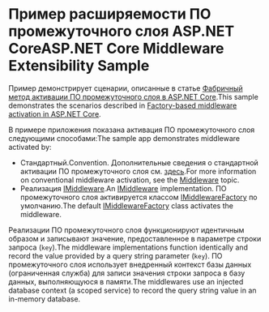 # <a name="aspnet-core-middleware-extensibility-sample"></a><span data-ttu-id="46348-101">Пример расширяемости ПО промежуточного слоя ASP.NET Core</span><span class="sxs-lookup"><span data-stu-id="46348-101">ASP.NET Core Middleware Extensibility Sample</span></span>

<span data-ttu-id="46348-102">Пример демонстрирует сценарии, описанные в статье [Фабричный метод активации ПО промежуточного слоя в ASP.NET Core](https://docs.microsoft.com/aspnet/core/fundamentals/middleware/middleware-extensibility).</span><span class="sxs-lookup"><span data-stu-id="46348-102">This sample demonstrates the scenarios described in [Factory-based middleware activation in ASP.NET Core](https://docs.microsoft.com/aspnet/core/fundamentals/middleware/middleware-extensibility).</span></span>

<span data-ttu-id="46348-103">В примере приложения показана активация ПО промежуточного слоя следующими способами:</span><span class="sxs-lookup"><span data-stu-id="46348-103">The sample app demonstrates middleware activated by:</span></span>

* <span data-ttu-id="46348-104">Стандартный.</span><span class="sxs-lookup"><span data-stu-id="46348-104">Convention.</span></span> <span data-ttu-id="46348-105">Дополнительные сведения о стандартной активации ПО промежуточного слоя см. [здесь](https://docs.microsoft.com/aspnet/core/fundamentals/middleware/).</span><span class="sxs-lookup"><span data-stu-id="46348-105">For more information on conventional middleware activation, see the [Middleware](https://docs.microsoft.com/aspnet/core/fundamentals/middleware/) topic.</span></span>
* <span data-ttu-id="46348-106">Реализация [IMiddleware](https://docs.microsoft.com/dotnet/api/microsoft.aspnetcore.http.imiddleware).</span><span class="sxs-lookup"><span data-stu-id="46348-106">An [IMiddleware](https://docs.microsoft.com/dotnet/api/microsoft.aspnetcore.http.imiddleware) implementation.</span></span> <span data-ttu-id="46348-107">ПО промежуточного слоя активируется классом [IMiddlewareFactory](https://docs.microsoft.com/dotnet/api/microsoft.aspnetcore.http.imiddlewarefactory) по умолчанию.</span><span class="sxs-lookup"><span data-stu-id="46348-107">The default [IMiddlewareFactory](https://docs.microsoft.com/dotnet/api/microsoft.aspnetcore.http.imiddlewarefactory) class activates the middleware.</span></span>

<span data-ttu-id="46348-108">Реализации ПО промежуточного слоя функционируют идентичным образом и записывают значение, предоставленное в параметре строки запроса (`key`).</span><span class="sxs-lookup"><span data-stu-id="46348-108">The middleware implementations function identically and record the value provided by a query string parameter (`key`).</span></span> <span data-ttu-id="46348-109">ПО промежуточного слоя использует внедренный контекст базы данных (ограниченная служба) для записи значения строки запроса в базу данных, выполняющуюся в памяти.</span><span class="sxs-lookup"><span data-stu-id="46348-109">The middlewares use an injected database context (a scoped service) to record the query string value in an in-memory database.</span></span>
